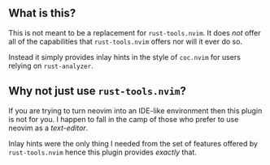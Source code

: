 ## What is this?

This is not meant to be a replacement for `rust-tools.nvim`. It does *not* offer all of the capabilities that `rust-tools.nvim` offers nor will it ever do so. 

Instead it simply provides inlay hints in the style of `coc.nvim` for users relying on `rust-analyzer`.

## Why not just use `rust-tools.nvim`?

If you are trying to turn neovim into an IDE-like environment then this plugin is not for you. I happen to fall in the camp of those who prefer to use neovim as a *text-editor*.

Inlay hints were the only thing I needed from the set of features offered by `rust-tools.nvim` hence this plugin provides *exactly* that.

